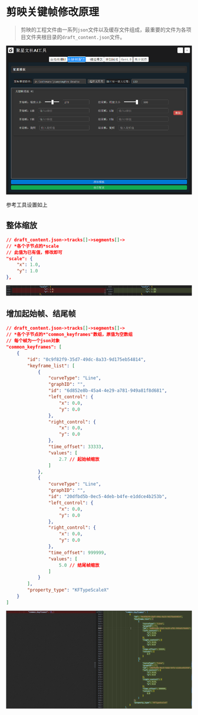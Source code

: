 # 剪映关键帧修改原理

> 剪映的工程文件由一系列`json`文件以及缓存文件组成，最重要的文件为各项目文件夹根目录的`draft_content.json`文件。

![AI_TOOLS](./images/AI_Tools.png)

参考工具设置如上

## 整体缩放


```json
// draft_content.json->tracks[]->segments[]->
// *各个子节点的*scale
// 此值为已有值，修改即可
"scale": {
    "x": 1.0,
    "y": 1.0
},
```

![scale](./images/scale.png)

## 增加起始帧、结尾帧

```json
// draft_content.json->tracks[]->segments[]->
// *各个子节点的*"common_keyframes"数组，原值为空数组
// 每个帧为一个json对象
"common_keyframes": [
    {
        "id": "0c9f82f9-35d7-49dc-8a33-9d175eb54814",
        "keyframe_list": [
            {
                "curveType": "Line",
                "graphID": "",
                "id": "6d852e8b-45a4-4e29-a781-949a81f8d681",
                "left_control": {
                    "x": 0.0,
                    "y": 0.0
                },
                "right_control": {
                    "x": 0.0,
                    "y": 0.0
                },
                "time_offset": 33333,
                "values": [
                    2.7 // 起始帧缩放
                ]
            },
            {
                "curveType": "Line",
                "graphID": "",
                "id": "20dfbd5b-0ec5-4deb-b4fe-e1ddce4b253b",
                "left_control": {
                    "x": 0.0,
                    "y": 0.0
                },
                "right_control": {
                    "x": 0.0,
                    "y": 0.0
                },
                "time_offset": 999999,
                "values": [
                    5.0 // 结尾帧缩放
                ]
            }
        ],
        "property_type": "KFTypeScaleX"
    }
]
```

![common_keyframes](./images/common_keyframes.png)

